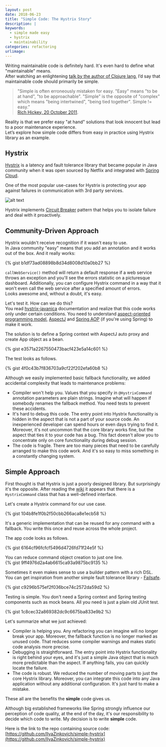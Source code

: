 ```yaml
---
layout: post
date: 2018-06-23
title: "Simple Code: The Hystrix Story"
description: |
keywords:
  - simple made easy
  - hystrix
  - maintainability
categories: refactoring
urlimage: 
---
```


Writing maintainable code is definitely hard. It's even hard to define what "maintainable" means.  
After watching an enlightening [talk by the author of Clojure lang](https://www.infoq.com/presentations/Simple-Made-Easy/), I’d say that maintainable code should primarily be simple.  

>"Simple is often erroneously mistaken for easy. "Easy" means "to be at hand", "to be approachable". "Simple" is the opposite of "complex" which means "being intertwined", "being tied together". Simple != easy."  
>[Rich Hickey, 20 October 2011](https://www.infoq.com/presentations/Simple-Made-Easy/). 

Reality is that we prefer easy "at hand" solutions that look innocent but lead to a poor maintenance experience.  
Let’s explore how simple code differs from easy in practice using Hystrix library as an example.  

<!--more-->

## Hystrix

[Hystrix](https://github.com/Netflix/hystrix/wiki) is a latency and fault tolerance library that became popular in Java community when it was open sourced by Netflix and integrated with [Spring Cloud](https://cloud.spring.io/spring-cloud-netflix/).  

One of the most popular use-cases for Hystrix is protecting your app against failures in communication with 3rd party services.

![alt text](https://bit.ly/2tnpQ6L?style=centered "use case")

Hystrix implements [Circuit Breaker](https://martinfowler.com/bliki/CircuitBreaker.html) pattern that helps you to isolate failure and deal with it proactively.

## Community-Driven Approach

Hystrix wouldn't receive recognition if it wasn't easy to use.  
In Java community "easy" means that you add an annotation and it works out of the box. And it really works:

{% gist b1df73ad08898b8d34d8008d10a0bb27 %}

`callWebService()` method will return a default response if a web service throws an exception and you'll see the errors statistic on a picturesque dashboard. Additionally, you can configure Hystrix command in a way that it won't even call the web service after a specified amount of errors.   
Looks awesome and, without a doubt, it's easy.  

Let's test it. How can we do this?  
You read [hystrix-javanica](https://github.com/Netflix/Hystrix/blob/master/hystrix-contrib/hystrix-javanica/README.md) documentation and realize that this code works only under certain conditions. You need to understand [aspect-oriented programming model](https://en.wikipedia.org/wiki/Aspect-oriented_programming), [AspectJ](https://www.eclipse.org/aspectj/) and [Spring AOP](https://docs.spring.io/spring/docs/current/spring-framework-reference/core.html#aop) (if you're using Spring) to make it work.  

The solution is to define a Spring context with AspectJ auto proxy and create App object as a bean.

{% gist e3571a2267550473bacf423e5a14c601 %}

The test looks as follows.  

{% gist 4f0c43b7f836703a9cf22f202efa60b8 %}

Although we easily implemented basic fallback functionality, we added accidental complexity that leads to maintenance problems:
- Compiler won't help you. Values that you specify in `@HystrixCommand` annotation parameters are plain strings. Imagine what will happen if somebody renames the fallback method. You need tests to prevent these accidents.  
- It's hard to debug this code. The entry point into Hystrix functionality is hidden in the aspect that is not a part of your source code. An inexperienced developer can spend hours or even days trying to find it. Moreover, it's not uncommon that the core library works fine, but the aspect that ties it to your code has a bug. This fact doesn't allow you to concentrate only on core functionality during debug session.  
- The code is fragile. There are too many pieces that need to be carefully arranged to make this code work. And it's so easy to miss something in a constantly changing system.  

## Simple Approach

First thought is that Hystrix is just a poorly designed library. But surprisingly it's the opposite.
After reading the [wiki](https://github.com/Netflix/Hystrix/wiki/How-To-Use) it appears that there is a `HystrixCommand` class that has a well-defined interface.

Let's create a Hystrix command for our use case.

{% gist 104b8fe1f0b2f50cbb266aca8e1ecb58 %}

It's a generic implementation that can be reused for any command with a fallback. You write this once and reuse across the whole project.

The app code looks as follows.

{% gist 6164cf96fcfcf5496d4726fd71f24e5f %}

You can reduce command object creation to just one line.  
{% gist 9ff4976d2a4ab6615ca93a9875bc9135 %}

Sometimes it even makes sense to use a builder pattern with a rich DSL. You can get inspiration from another simple fault tolerance library - [Failsafe](https://github.com/jhalterman/failsafe).  

{% gist c9296b575ef2f036bce74c2572da59d2 %}

Testing is simple. You don't need a Spring context and Spring testing components such as mock beans. All you need is just a plain old JUnit test.  

{% gist 1c8cec32a869382dc9c6675ba833e9b2 %}

Let's summarize what we just achieved:  

- Compiler is helping you. Any refactoring you can imagine will no longer break your app. Moreover, the fallback function is no longer marked as unused code. That reduces some compiler warnings and makes static code analysis more precise.  
- Debugging is straightforward. The entry point into Hystrix functionality is right behind your eyes, and it's just a simple Java object that is much more predictable than the aspect. If anything fails, you can quickly locate the failure.  
- The code is robust. We reduced the number of moving parts to just the core Hystrix library. Moreover, you can integrate this code into any Java application without any additional configuration. It's just hard to make a mistake.  

These all are the benefits the **simple** code gives us. 

Although big established frameworks like Spring strongly influence our perception of code quality, at the end of the day, it's our responsibility to decide which code to write. My decision is to write **simple** code.

Here is the link to the repo containing source code: 
[https://github.com/IlyaZinkovich/simple-hystrix](https://github.com/IlyaZinkovich/simple-hystrix)
